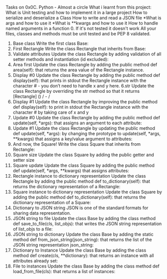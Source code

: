 Tasks on 0x0C. Python - Almost a circle
What i learnt from this project:
What is Unit testing and how to implement it in a large project
How to serialize and deserialize a Class
How to write and read a JSON file
*What is args and how to use it
*What is **kwargs and how to use it
How to handle named arguments in a function
0. If it's not tested it doesn't work
All your files, classes and methods must be unit tested and be PEP 8 validated.
1. Base class
Write the first class Base:
2. First Rectangle
Write the class Rectangle that inherits from Base:
3. Validate attributes
Update the class Rectangle by adding validation of all setter methods and instantiation (id excluded):
4. Area first
Update the class Rectangle by adding the public method def area(self): that returns the area value of the Rectangle instance.
5. Display #0
Update the class Rectangle by adding the public method def display(self): that prints in stdout the Rectangle instance with the character # - you don’t need to handle x and y here.
6.str
Update the class Rectangle by overriding the str method so that it returns [Rectangle] () / - /
7. Display #1
Update the class Rectangle by improving the public method def display(self): to print in stdout the Rectangle instance with the character # by taking care of x and y
8. Update #0
Update the class Rectangle by adding the public method def update(self, *args): that assigns an argument to each attribute:
9. Update #1
Update the class Rectangle by updating the public method def update(self, *args): by changing the prototype to update(self, *args, **kwargs) that assigns a key/value argument to attributes:
10. And now, the Square!
Write the class Square that inherits from Rectangle:
11. Square size
Update the class Square by adding the public getter and setter size
12. Square update
Update the class Square by adding the public method def update(self, *args, **kwargs) that assigns attributes:
13. Rectangle instance to dictionary representation
Update the class Rectangle by adding the public method def to_dictionary(self): that returns the dictionary representation of a Rectangle:
14. Square instance to dictionary representation
Update the class Square by adding the public method def to_dictionary(self): that returns the dictionary representation of a Square:
15. Dictionary to JSON string
JSON is one of the standard formats for sharing data representation.
16. JSON string to file
Update the class Base by adding the class method def save_to_file(cls, list_objs): that writes the JSON string representation of list_objs to a file:
17. JSON string to dictionary
Update the class Base by adding the static method def from_json_string(json_string): that returns the list of the JSON string representation json_string:
18. Dictionary to Instance
Update the class Base by adding the class method def create(cls, **dictionary): that returns an instance with all attributes already set:
19. File to instances
Update the class Base by adding the class method def load_from_file(cls): that returns a list of instances:

